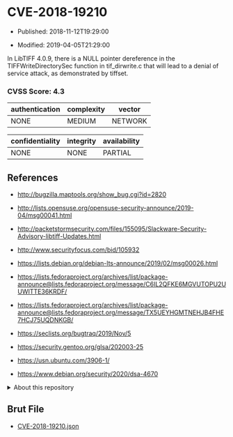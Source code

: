 # CVE-2018-19210

- Published: 2018-11-12T19:29:00

- Modified: 2019-04-05T21:29:00

In LibTIFF 4.0.9, there is a NULL pointer dereference in the TIFFWriteDirectorySec function in tif_dirwrite.c that will lead to a denial of service attack, as demonstrated by tiffset.

### CVSS Score: **4.3**

| authentication | complexity | vector |
| --- | --- | --- |
| NONE | MEDIUM | NETWORK |

| confidentiality | integrity | availability |
| --- | --- | --- |
| NONE | NONE | PARTIAL |

## References

* http://bugzilla.maptools.org/show_bug.cgi?id=2820

* http://lists.opensuse.org/opensuse-security-announce/2019-04/msg00041.html

* http://packetstormsecurity.com/files/155095/Slackware-Security-Advisory-libtiff-Updates.html

* http://www.securityfocus.com/bid/105932

* https://lists.debian.org/debian-lts-announce/2019/02/msg00026.html

* https://lists.fedoraproject.org/archives/list/package-announce@lists.fedoraproject.org/message/C6IL2QFKE6MGVUTOPU2UUWITTE36KRDF/

* https://lists.fedoraproject.org/archives/list/package-announce@lists.fedoraproject.org/message/TX5UEYHGMTNEHJB4FHE7HCJ75UQDNKGB/

* https://seclists.org/bugtraq/2019/Nov/5

* https://security.gentoo.org/glsa/202003-25

* https://usn.ubuntu.com/3906-1/

* https://www.debian.org/security/2020/dsa-4670

<details>
<summary>About this repository</summary> 

  This repository is part of the project [Live Hack CVE](https://github.com/Live-Hack-CVE). Main website can be found [www.live-hack.org](https://www.live-hack.org) 
  
  Made by [Sn0wAlice](https://github.com/Sn0wAlice) for the people that care about security and need to have a feed of the latest CVEs. Hope you enjoy it, don't forget to star the repo and follow me on [Twitter](https://twitter.com/Sn0wAlice) and [Github](https://github.com/Sn0wAlice). And that is my [personnal website](https://www.alice-snow.me/)

  - [Home Page](https://github.com/Live-Hack-CVE)
  - [Framework](https://github.com/Live-Hack-CVE/cve-framework)
  - [CVE database](https://github.com/Live-Hack-CVE/full_database)
  - [Changelog](https://github.com/Live-Hack-CVE/Changelog)
</details>

## Brut File

* [CVE-2018-19210.json](https://raw.githubusercontent.com/Live-Hack-CVE/full_database/main/cves/2018/CVE-2018-19210.json)

